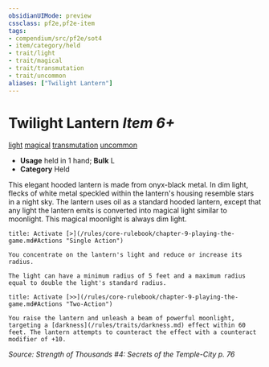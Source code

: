 ```yaml
---
obsidianUIMode: preview
cssclass: pf2e,pf2e-item
tags:
- compendium/src/pf2e/sot4
- item/category/held
- trait/light
- trait/magical
- trait/transmutation
- trait/uncommon
aliases: ["Twilight Lantern"]
---
```

# Twilight Lantern *Item 6+*  
[light](/rules/traits/light.md)  [magical](/rules/traits/magical.md)  [transmutation](/rules/traits/transmutation.md)  [uncommon](/rules/traits/uncommon.md)  

- **Usage** held in 1 hand; **Bulk** L
- **Category** Held

This elegant hooded lantern is made from onyx-black metal. In dim light, flecks of white metal speckled within the lantern's housing resemble stars in a night sky. The lantern uses oil as a standard hooded lantern, except that any light the lantern emits is converted into magical light similar to moonlight. This magical moonlight is always dim light.

```ad-embed-ability
title: Activate [>](/rules/core-rulebook/chapter-9-playing-the-game.md#Actions "Single Action")

You concentrate on the lantern's light and reduce or increase its radius.

The light can have a minimum radius of 5 feet and a maximum radius equal to double the light's standard radius.
```

```ad-embed-ability
title: Activate [>>](/rules/core-rulebook/chapter-9-playing-the-game.md#Actions "Two-Action")

You raise the lantern and unleash a beam of powerful moonlight, targeting a [darkness](/rules/traits/darkness.md) effect within 60 feet. The lantern attempts to counteract the effect with a counteract modifier of +10.
```

*Source: Strength of Thousands #4: Secrets of the Temple-City p. 76*